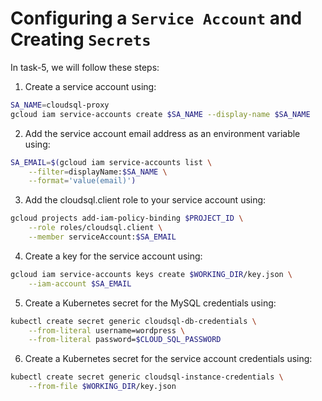 # Configuring a `Service Account` and Creating `Secrets`

In task-5, we will follow these steps:

1. Create a service account using:
```bash
SA_NAME=cloudsql-proxy
gcloud iam service-accounts create $SA_NAME --display-name $SA_NAME
```
2. Add the service account email address as an environment variable using:
```bash
SA_EMAIL=$(gcloud iam service-accounts list \
    --filter=displayName:$SA_NAME \
    --format='value(email)')
```
3. Add the cloudsql.client role to your service account using:
```bash
gcloud projects add-iam-policy-binding $PROJECT_ID \
    --role roles/cloudsql.client \
    --member serviceAccount:$SA_EMAIL
```
4. Create a key for the service account using:
```bash
gcloud iam service-accounts keys create $WORKING_DIR/key.json \
    --iam-account $SA_EMAIL
```
5. Create a Kubernetes secret for the MySQL credentials using:
```bash
kubectl create secret generic cloudsql-db-credentials \
    --from-literal username=wordpress \
    --from-literal password=$CLOUD_SQL_PASSWORD
```
6. Create a Kubernetes secret for the service account credentials using:
```bash
kubectl create secret generic cloudsql-instance-credentials \
    --from-file $WORKING_DIR/key.json
```
